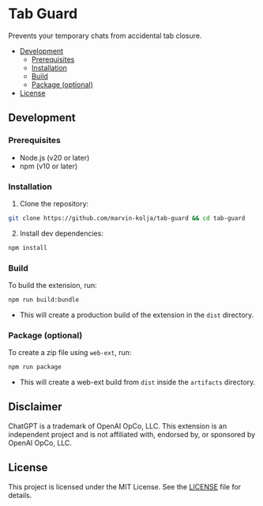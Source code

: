 # Tab Guard

Prevents your temporary chats from accidental tab closure.

- [Development](#development)
    - [Prerequisites](#prerequisites)
    - [Installation](#installation)
    - [Build](#build)
    - [Package (optional)](#package-optional)
- [License](#license)

## Development

### Prerequisites

- Node.js (v20 or later)
- npm (v10 or later)

### Installation

1. Clone the repository:

```bash
git clone https://github.com/marvin-kolja/tab-guard && cd tab-guard
```

2. Install dev dependencies:

```bash
npm install
```

### Build

To build the extension, run:

```bash
npm run build:bundle
```

- This will create a production build of the extension in the `dist` directory.

### Package (optional)

To create a zip file using `web-ext`, run:

```bash
npm run package
```

- This will create a web-ext build from `dist` inside the `artifacts` directory.

## Disclaimer

ChatGPT is a trademark of OpenAI OpCo, LLC. This extension is an independent project and is not affiliated with, endorsed by, or sponsored by OpenAI OpCo, LLC.

## License

This project is licensed under the MIT License. See the [LICENSE](LICENSE) file for details.
